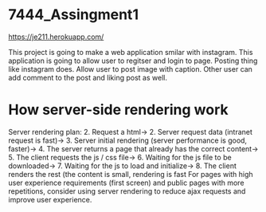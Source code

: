 # 7444_Assingment1
https://je211.herokuapp.com/

This project is going to make a web application smilar with instagram. This application is going to allow user to regitser and login to page. Posting thing like instagram does. Allow user to post image with caption. Other user can add comment to the post and liking post as well. 


# How server-side rendering work

Server rendering plan: 2. Request a html-> 2. Server request data (intranet request is fast)-> 3. Server initial rendering (server performance is good, faster)-> 4. The server returns a page that already has the correct content-> 5. The client requests the js / css file-> 6. Waiting for the js file to be downloaded-> 7. Waiting for the js to load and initialize-> 8. The client renders the rest (the content is small, rendering is fast
For pages with high user experience requirements (first screen) and public pages with more repetitions, consider using server rendering to reduce ajax requests and improve user experience.




